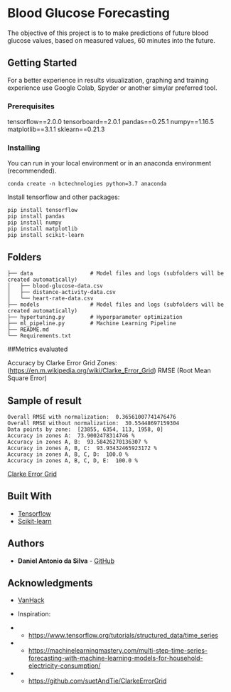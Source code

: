 # Blood Glucose Forecasting

The objective of this project is to  to make predictions of future blood glucose values, based on measured values, 60 minutes into the future.  

## Getting Started

For a better experience in results visualization, graphing and training experience use Google Colab, Spyder or another simylar preferred tool.

### Prerequisites

tensorflow==2.0.0
tensorboard==2.0.1
pandas==0.25.1
numpy==1.16.5
matplotlib==3.1.1
sklearn==0.21.3


### Installing

You can run in your local environment or in an anaconda environment (recommended).

```
conda create -n bctechnologies python=3.7 anaconda
```

Install tensorflow and other packages:

```
pip install tensorflow
pip install pandas
pip install numpy
pip install matplotlib
pip install scikit-learn

```

## Folders

   
    ├── data                  # Model files and logs (subfolders will be created automatically)
    │   ├── blood-glucose-data.csv
    │   ├── distance-activity-data.csv         
    │   └── heart-rate-data.csv
    ├── models                # Model files and logs (subfolders will be created automatically)
    ├── hypertuning.py        # Hyperparameter optimization
    ├── ml_pipeline.py        # Machine Learning Pipeline
    ├── README.md 
    └── Requirements.txt

    
##Metrics evaluated

Accuracy by Clarke Error Grid Zones: (https://en.m.wikipedia.org/wiki/Clarke_Error_Grid)
RMSE (Root Mean Square Error)
    
## Sample of result

```
Overall RMSE with normalization:  0.36561007741476476
Overall RMSE without normalization:  30.55448697159304
Data points by zone:  [23855, 6354, 113, 1958, 0]
Accuracy in zones A:  73.9002478314746 %
Accuracy in zones A, B:  93.58426270136307 %
Accuracy in zones A, B, C:  93.93432465923172 %
Accuracy in zones A, B, C, D:  100.0 %
Accuracy in zones A, B, C, D, E:  100.0 %
```

[Clarke Error Grid](https://ibb.co/6gsDkfV)


## Built With

* [Tensorflow](https://www.tensorflow.org/)
* [Scikit-learn](https://scikit-learn.org/)

## Authors

* **Daniel Antonio da Silva** - [GitHub](https://github.com/dasilvadaniel)

## Acknowledgments

* [VanHack](https://vanhack.com/)

* Inspiration:
* * https://www.tensorflow.org/tutorials/structured_data/time_series
* * https://machinelearningmastery.com/multi-step-time-series-forecasting-with-machine-learning-models-for-household-electricity-consumption/
* * https://github.com/suetAndTie/ClarkeErrorGrid